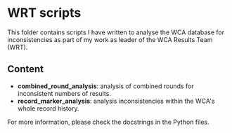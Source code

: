 # WRT scripts

This folder contains scripts I have written to analyse the WCA database for inconsistencies as part of my work as leader of the WCA Results Team (WRT). 

## Content

* **combined_round_analysis**: analysis of combined rounds for inconsistent numbers of results.
* **record_marker_analysis**: analysis inconsistencies within the WCA's whole record history.

For more information, please check the docstrings in the Python files.
